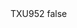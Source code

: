 <?xml version="1.0" encoding="UTF-8"?>
<CustomMetadata xmlns="http://soap.sforce.com/2006/04/metadata">
    <label>TXU952</label>
    <protected>false</protected>
</CustomMetadata>
